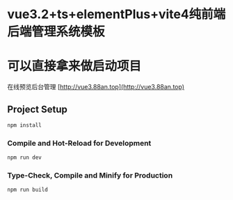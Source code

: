 # vue3.2+ts+elementPlus+vite4纯前端后端管理系统模板
# 可以直接拿来做启动项目

在线预览后台管理 [http://vue3.88an.top](http://vue3.88an.top)

## Project Setup

```sh
npm install
```

### Compile and Hot-Reload for Development

```sh
npm run dev
```

### Type-Check, Compile and Minify for Production

```sh
npm run build
```
